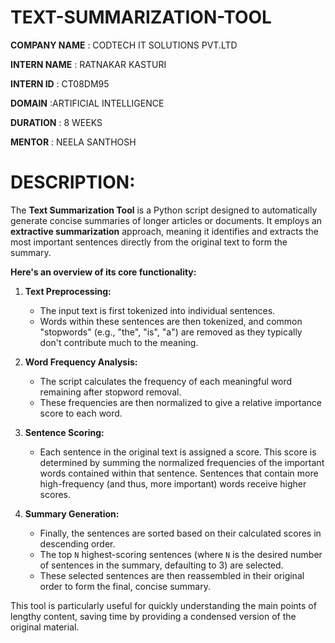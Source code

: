 # TEXT-SUMMARIZATION-TOOL

**COMPANY NAME** : CODTECH IT SOLUTIONS PVT.LTD

**INTERN NAME**  : RATNAKAR KASTURI

**INTERN ID**    : CT08DM95

**DOMAIN**       :ARTIFICIAL INTELLIGENCE

**DURATION**    : 8 WEEKS

**MENTOR**      : NEELA SANTHOSH

# **DESCRIPTION**:
The **Text Summarization Tool** is a Python script designed to automatically generate concise summaries of longer articles or documents. It employs an **extractive summarization** approach, meaning it identifies and extracts the most important sentences directly from the original text to form the summary.

**Here's an overview of its core functionality:**

1.  **Text Preprocessing:**
    * The input text is first tokenized into individual sentences.
    * Words within these sentences are then tokenized, and common "stopwords" (e.g., "the", "is", "a") are removed as they typically don't contribute much to the meaning.

2.  **Word Frequency Analysis:**
    * The script calculates the frequency of each meaningful word remaining after stopword removal.
    * These frequencies are then normalized to give a relative importance score to each word.

3.  **Sentence Scoring:**
    * Each sentence in the original text is assigned a score. This score is determined by summing the normalized frequencies of the important words contained within that sentence. Sentences that contain more high-frequency (and thus, more important) words receive higher scores.

4.  **Summary Generation:**
    * Finally, the sentences are sorted based on their calculated scores in descending order.
    * The top `N` highest-scoring sentences (where `N` is the desired number of sentences in the summary, defaulting to 3) are selected.
    * These selected sentences are then reassembled in their original order to form the final, concise summary.

This tool is particularly useful for quickly understanding the main points of lengthy content, saving time by providing a condensed version of the original material.

